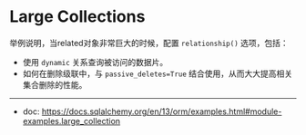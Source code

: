 # Large Collections

举例说明，当related对象非常巨大的时候，配置 `relationship()` 选项，包括：

- 使用 `dynamic` 关系查询被访问的数据片。
- 如何在删除级联中，与 `passive_deletes=True` 结合使用，从而大大提高相关集合删除的性能。

---

- doc: https://docs.sqlalchemy.org/en/13/orm/examples.html#module-examples.large_collection

